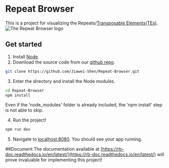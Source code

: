 # Repeat Browser

This is a project for visualizing the Repeats/[Transposable Elements(TEs)](https://en.wikipedia.org/wiki/Transposable_element).
![The Repeat Browser logo](https://wang.wustl.edu/img/rb_logo.png)


## Get started
1. Install [Node](https://nodejs.org/en/). 
2. Download the source code from our [github repo](https://github.com/Jiawei-Shen/Repeat-Browser.git).
```bash
git clone https://github.com/Jiawei-Shen/Repeat-Browser.git
```
3. Enter the directory and install the Node modules.
```bash
cd Repeat-Browser
npm install
```
Even if the 'node_modules' folder is already included, the 'npm install' step is not able to skip. 

4. Run the project!
```bash
npm run dev
```
5. Navigate to [localhost:8080](http://localhost:8080). You should see your app running.


##Document
The documentation available at [https://rb-doc.readthedocs.io/en/latest/](https://rb-doc.readthedocs.io/en/latest/) will prove invaluable for implementing this project!
